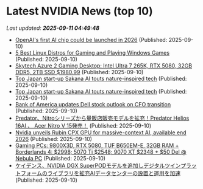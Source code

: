 # Latest NVIDIA News (top 10)
_Last updated: **2025-09-11 04:49:48**_

- [OpenAI's first AI chip could be launched in 2026](https://www.ghacks.net/2025/09/10/openais-first-ai-chip-could-be-launched-in-2026/) (Published: 2025-09-10)
- [5 Best Linux Distros for Gaming and Playing Windows Games](https://www.tecmint.com/linux-distros-for-playing-windows-games/) (Published: 2025-09-10)
- [Skytech Azure 2 Gaming Desktop: Intel Ultra 7 265K, RTX 5080, 32GB DDR5, 2TB SSD $1980.99](https://slickdeals.net/f/18595111-skytech-azure-2-gaming-desktop-intel-ultra-7-265k-rtx-5080-32gb-ddr5-2tb-ssd-1980-99) (Published: 2025-09-10)
- [Top Japan start-up Sakana AI touts nature-inspired tech](https://www.digitaljournal.com/world/top-japan-start-up-sakana-ai-touts-nature-inspired-tech/article) (Published: 2025-09-10)
- [Top Japan start-up Sakana AI touts nature-inspired tech](https://finance.yahoo.com/news/top-japan-start-sakana-ai-032419004.html) (Published: 2025-09-10)
- [Bank of America updates Dell stock outlook on CFO transition](https://www.thestreet.com/technology/bank-of-america-updates-dell-stock-outlook-on-cfo-transition) (Published: 2025-09-10)
- [Predator、Nitroシリーズから量販店販売モデルを拡充！Predator Helios 16AI 、 Acer Nitro V 15発売！](https://prtimes.jp/main/html/rd/p/000001030.000000640.html) (Published: 2025-09-10)
- [Nvidia unveils Rubin CPX GPU for massive-context AI, available end 2026](https://www.digitimes.com/news/a20250910VL202/nvidia-rubin-gpu-2026-software.html) (Published: 2025-09-10)
- [Gaming PCs: 9800X3D, RTX 5080, TUF B650EM-E, 32GB RAM + Borderlands 4: $2998; 5070 Ti $2548; 9070 XT $2348 + $50 Del @ Nebula PC](https://www.ozbargain.com.au/node/923510) (Published: 2025-09-10)
- [ケイデンス、NVIDIA DGX SuperPODモデルを追加しデジタルツインプラットフォームのライブラリを拡充AIデータセンターの設置と運用を加速](https://prtimes.jp/main/html/rd/p/000000014.000157775.html) (Published: 2025-09-10)
